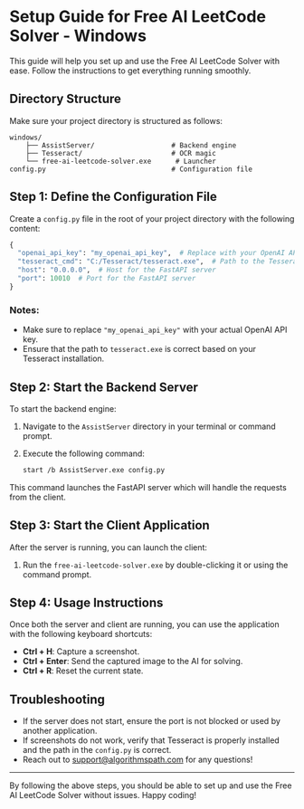# Setup Guide for Free AI LeetCode Solver - Windows
This guide will help you set up and use the Free AI LeetCode Solver with ease. Follow the instructions to get everything running smoothly.

## Directory Structure

Make sure your project directory is structured as follows:

```
windows/
    ├── AssistServer/                   # Backend engine
    ├── Tesseract/                      # OCR magic
    └── free-ai-leetcode-solver.exe      # Launcher
config.py                               # Configuration file
```

## Step 1: Define the Configuration File

Create a `config.py` file in the root of your project directory with the following content:

```python
{
  "openai_api_key": "my_openai_api_key",  # Replace with your OpenAI API key
  "tesseract_cmd": "C:/Tesseract/tesseract.exe",  # Path to the Tesseract executable
  "host": "0.0.0.0",  # Host for the FastAPI server
  "port": 10010  # Port for the FastAPI server
}
```

### Notes:
- Make sure to replace `"my_openai_api_key"` with your actual OpenAI API key.
- Ensure that the path to `tesseract.exe` is correct based on your Tesseract installation.

## Step 2: Start the Backend Server

To start the backend engine:

1. Navigate to the `AssistServer` directory in your terminal or command prompt.
2. Execute the following command:

   ```bash
   start /b AssistServer.exe config.py
   ```

This command launches the FastAPI server which will handle the requests from the client.

## Step 3: Start the Client Application

After the server is running, you can launch the client:

1. Run the `free-ai-leetcode-solver.exe` by double-clicking it or using the command prompt.

## Step 4: Usage Instructions

Once both the server and client are running, you can use the application with the following keyboard shortcuts:

- **Ctrl + H**: Capture a screenshot.
- **Ctrl + Enter**: Send the captured image to the AI for solving.
- **Ctrl + R**: Reset the current state.

## Troubleshooting

- If the server does not start, ensure the port is not blocked or used by another application.
- If screenshots do not work, verify that Tesseract is properly installed and the path in the `config.py` is correct.
- Reach out to support@algorithmspath.com for any questions!

---

By following the above steps, you should be able to set up and use the Free AI LeetCode Solver without issues. Happy coding!
